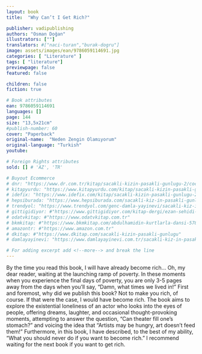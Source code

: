 ```yaml
---
layout: book
title:  "Why Can’t I Get Rich?"

publisher: vadipublishing
authors: "Osman Doğan"
illustrators: [""]
translators: #["naci-turan","burak-dogru"]
image: assets/images/ean/9786059114691.jpg
categories: [ "Literature" ]
tags: [ "literature"]
previewpage: false
featured: false

children: false
fiction: true

# Book attributes
ean: 9786059114691
languages: []
page: 144
size: "13,5x21cm"
#publish-number: 60
cover: "Paperback"
original-name:  "Neden Zengin Olamıyorum"
original-language: "Turkish"
youtube:

# Foreign Rights attributes
sold: [] # 'AZ', 'TR'

# Buyout Ecommerce
# dnr: "https://www.dr.com.tr/kitap/sacakli-kizin-pasakli-gunlugu-2/cocuk-ve-genclik/genclik-10-yas/roman-oyku/urunno=0001893059001"
# kitapyurdu: "https://www.kitapyurdu.com/kitap/sacakli-kizin-pasakli-gunlugu-2-/560122.html&filter_name=Sa%C3%A7akl%C4%B1+K%C4%B1z%27%C4%B1n+Pasakl%C4%B1+G%C3%BCnl%C3%BC%C4%9F%C3%BC+2"
# idefix: "https://www.idefix.com/kitap/sacakli-kizin-pasakli-gunlugu-2/cocuk-ve-genclik/genclik-10-yas/roman-oyku/urunno=0001893059001"
# hepsiburada: "https://www.hepsiburada.com/sacakli-kiz-in-pasakli-gunlugu-2-damla-yayinevi-p-HBV000012ER86"
# trendyol: "https://www.trendyol.com/genc-damla-yayinevi/sacakli-kiz-in-pasakli-gunlugu-2-p-54825777"
# gittigidiyor: #"https://www.gittigidiyor.com/kitap-dergi/ezan-sehidi-adnan-menderes_pdp_732728793"
# odatvkitap: #"https://www.odatvkitap.com.tr"
# bkmkitap: #"https://www.bkmkitap.com/abdulhamidin-kurtlarla-dansi-578226"
# amazontr: #"https://www.amazon.com.tr"
# dkitap: #"https://www.dkitap.com/sacakli-kizin-pasakli-gunlugu"
# damlayayinevi: "https://www.damlayayinevi.com.tr/sacakli-kiz-in-pasakli-gunlugu-2-bu-iste-bi-terslik-var"

# For adding excerpt add <!--more--> and break the line
---
```

By the time you read this book, I will have already become rich... Oh, my dear reader, waiting
at the launching ramp of poverty. In these moments
when you experience the final days of poverty, you
are only 3-5 pages away from the days when you’ll
say, “Damn, what times we lived in!” First and foremost, why did we publish this book? Not to make
you rich, of course. If that were the case, I would
have become rich. The book aims to explore the
existential loneliness of an actor who looks into the
eyes of people, offering dreams, laughter, and occasional thought-provoking moments, attempting to
answer the question, “Can theater fill one’s stomach?” and voicing the idea that “Artists may be
hungry, art doesn’t feed them!” Furthermore, in this
book, I have described, to the best of my ability,
“What you should never do if you want to become
rich.” I recommend waiting for the next book if you
want to get rich.
<!--more--> 

